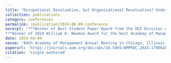 ```yaml
---
title: "Occupational Devaluation, but Organizational Revaluation? Understanding Gendered Pay Discrimination"
collection: publications
category: conferences
permalink: /publication/2024-08-09-conference
excerpt: '***Winner of Best Student Paper Award from the DEI Division of the Academy of Management***
***Winner of 2024 William H. Newman Award for the best Academy of Management Annual Meeting paper based on a dissertation***'
date: 2024-08-09
venue: '84th Academy of Management Annual Meeting in Chicago, Illinois'
paperurl: 'https://journals.aom.org/doi/abs/10.5465/AMPROC.2024.17008abstract'
citation: 'single-authored'
---
```


